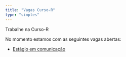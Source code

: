 ```yaml
---
title: "Vagas Curso-R"
type: "simples"
---
```


Trabalhe na Curso-R

No momento estamos com as seguintes vagas abertas:

* [Estágio em comunicação](/vagas/estagio-comunicacao)